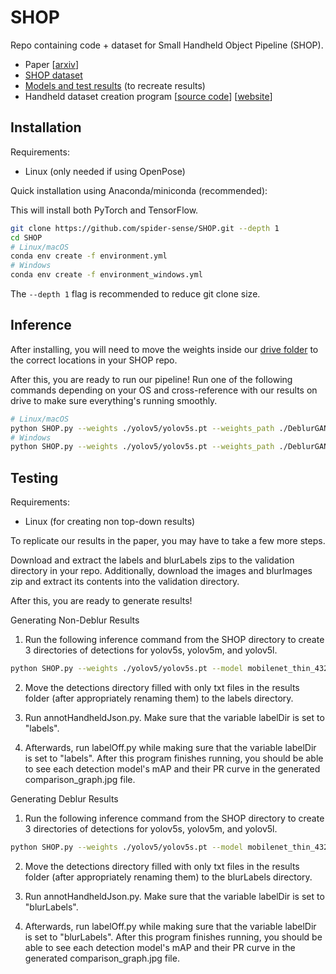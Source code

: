 # SHOP
Repo containing code + dataset for Small Handheld Object Pipeline (SHOP).

- Paper [[arxiv](https://arxiv.org/abs/2203.15228)]
- [SHOP dataset](https://github.com/spider-sense/SHOP/releases/tag/0.1.0)
- [Models and test results](https://drive.google.com/drive/u/0/folders/1DbA9OkVI6kw_TNvhMKQHpfm8U9v0gzC8) (to recreate results)
- Handheld dataset creation program [<a href="https://github.com/spider-sense/handheld-classification">source code</a>] 
[[website](https://spider-sense.github.io/handheld-classification/)]

## Installation
Requirements:
- Linux (only needed if using OpenPose)

Quick installation using Anaconda/miniconda (recommended):

This will install both PyTorch and TensorFlow.

```bash
git clone https://github.com/spider-sense/SHOP.git --depth 1
cd SHOP
# Linux/macOS
conda env create -f environment.yml
# Windows
conda env create -f environment_windows.yml
```

The `--depth 1` flag is recommended to reduce git clone size.

## Inference
After installing, you will need to move the weights inside our [drive folder](https://drive.google.com/drive/u/0/folders/1DbA9OkVI6kw_TNvhMKQHpfm8U9v0gzC8) to the correct locations in your SHOP repo.

After this, you are ready to run our pipeline! Run one of the following commands depending on your OS and cross-reference with our results on drive to make sure everything's running smoothly.

```bash
# Linux/macOS
python SHOP.py --weights ./yolov5/yolov5s.pt --weights_path ./DeblurGANv2/fpn_mobilenet.h5 --model mobilenet_thin_432x368 --det-model ./yolov5/crowdhuman_yolov5m.pt --pose-model pose_estimation/simdr_hrnet_w48_256x192.pth --upper-conf-thres 1.1 --handheld --save-txt --source ./tests/
# Windows
python SHOP.py --weights ./yolov5/yolov5s.pt --weights_path ./DeblurGANv2/fpn_mobilenet.h5 --model mobilenet_thin_432x368 --det-model ./yolov5/crowdhuman_yolov5m.pt --pose-model pose_estimation/simdr_hrnet_w48_256x192.pth --upper-conf-thres 1.1 --handheld --save-txt --source ./tests/ --poseNum -1
```

## Testing
Requirements:
- Linux (for creating non top-down results)

To replicate our results in the paper, you may have to take a few more steps.

Download and extract the labels and blurLabels zips to the validation directory in your repo. Additionally, download the images and blurImages zip and extract its contents into the validation directory.

After this, you are ready to generate results!

Generating Non-Deblur Results
1. Run the following inference command from the SHOP directory to create 3 directories of detections for yolov5s, yolov5m, and yolov5l.
```bash
python SHOP.py --weights ./yolov5/yolov5s.pt --model mobilenet_thin_432x368 --det-model ./yolov5/crowdhuman_yolov5m.pt --pose-model ../yolov5-pose/poseEstimation/simdr_hrnet_w48_256x192.pth --upper-conf-thres 0.7 --conf-thres 0.001 --weights_path DeblurGANv2/fpn_mobilenet.h5 --noDeblur --source ./validation/images/ --save-txt --handheld --nosave --noPose; python SHOP.py --weights ./yolov5/yolov5m.pt --model mobilenet_thin_432x368 --det-model ./yolov5/crowdhuman_yolov5m.pt --pose-model ../yolov5-pose/poseEstimation/simdr_hrnet_w48_256x192.pth --upper-conf-thres 0.7 --conf-thres 0.001 --weights_path DeblurGANv2/fpn_mobilenet.h5 --noDeblur --source ./validation/images/ --save-txt --handheld --nosave --noPose; python SHOP.py --weights ./yolov5/yolov5l.pt --model mobilenet_thin_432x368 --det-model ./yolov5/crowdhuman_yolov5m.pt --pose-model ../yolov5-pose/poseEstimation/simdr_hrnet_w48_256x192.pth --upper-conf-thres 0.7 --conf-thres 0.001 --weights_path DeblurGANv2/fpn_mobilenet.h5 --noDeblur --source ./validation/images/ --save-txt --handheld --noPose --nosave 
```

2. Move the detections directory filled with only txt files in the results folder (after appropriately renaming them) to the labels directory.

3. Run annotHandheldJson.py. Make sure that the variable labelDir is set to "labels".

4. Afterwards, run labelOff.py while making sure that the variable labelDir is set to "labels". After this program finishes running, you should be able to see each detection model's mAP and their PR curve in the generated comparison_graph.jpg file.

Generating Deblur Results
1. Run the following inference command from the SHOP directory to create 3 directories of detections for yolov5s, yolov5m, and yolov5l.
```bash
python SHOP.py --weights ./yolov5/yolov5s.pt --model mobilenet_thin_432x368 --det-model ./yolov5/crowdhuman_yolov5m.pt --pose-model ../yolov5-pose/poseEstimation/simdr_hrnet_w48_256x192.pth --upper-conf-thres 0.7 --conf-thres 0.001 --weights_path DeblurGANv2/fpn_mobilenet.h5 --source ./validation/allBlur/ --save-txt --handheld --nosave --noPose; python SHOP.py --weights ./yolov5/yolov5m.pt --model mobilenet_thin_432x368 --det-model ./yolov5/crowdhuman_yolov5m.pt --pose-model ../yolov5-pose/poseEstimation/simdr_hrnet_w48_256x192.pth --upper-conf-thres 0.7 --conf-thres 0.001 --weights_path DeblurGANv2/fpn_mobilenet.h5 --source ./validation/allBlur/ --save-txt --handheld --nosave --noPose; python SHOP.py --weights ./yolov5/yolov5l.pt --model mobilenet_thin_432x368 --det-model ./yolov5/crowdhuman_yolov5m.pt --pose-model ../yolov5-pose/poseEstimation/simdr_hrnet_w48_256x192.pth --upper-conf-thres 0.7 --conf-thres 0.001 --weights_path DeblurGANv2/fpn_mobilenet.h5 --source ./validation/allBlur/ --save-txt --handheld --noPose --nosave
```

2. Move the detections directory filled with only txt files in the results folder (after appropriately renaming them) to the blurLabels directory. 

3. Run annotHandheldJson.py. Make sure that the variable labelDir is set to "blurLabels".

4. Afterwards, run labelOff.py while making sure that the variable labelDir is set to "blurLabels". After this program finishes running, you should be able to see each detection model's mAP and their PR curve in the generated comparison_graph.jpg file.
